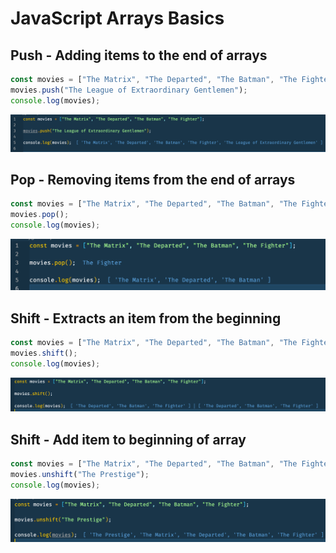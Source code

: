# JavaScript Arrays Basics

## Push - Adding items to the end of arrays

```js
const movies = ["The Matrix", "The Departed", "The Batman", "The Fighter"];
movies.push("The League of Extraordinary Gentlemen");
console.log(movies);
```

![Arr Add Element to end of Array](Pictures/ArrAdd.png)

## Pop - Removing items from the end of arrays

```js
const movies = ["The Matrix", "The Departed", "The Batman", "The Fighter"];
movies.pop();
console.log(movies);
```

![Arr Remove Last Element in Array](Pictures/Arr.Pop.png)

## Shift - Extracts an item from the beginning

```js
const movies = ["The Matrix", "The Departed", "The Batman", "The Fighter"];
movies.shift();
console.log(movies);
```

![Arr Remove First Element in Array](Pictures/ArrShift.png)

## Shift - Add item to beginning of array

```js
const movies = ["The Matrix", "The Departed", "The Batman", "The Fighter"];
movies.unshift("The Prestige");
console.log(movies);
```

![Arr Add Element to end of Array](Pictures/ArrUnshift.png)
